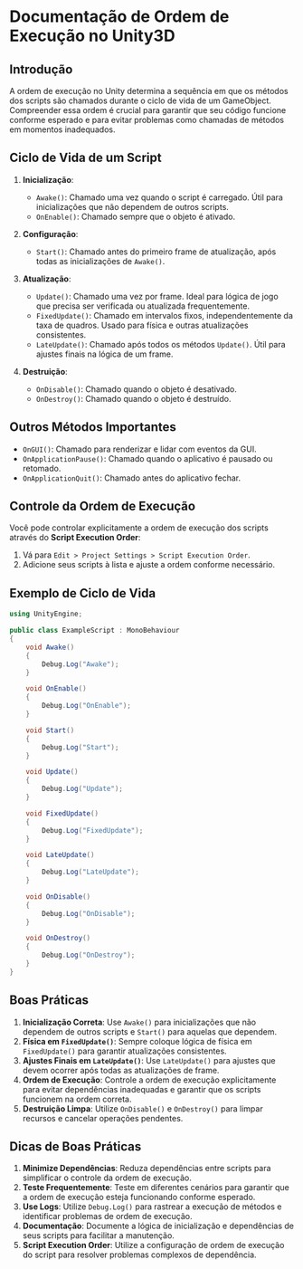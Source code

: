 
# Documentação de Ordem de Execução no Unity3D

## Introdução

A ordem de execução no Unity determina a sequência em que os métodos dos scripts são chamados durante o ciclo de vida de um GameObject. Compreender essa ordem é crucial para garantir que seu código funcione conforme esperado e para evitar problemas como chamadas de métodos em momentos inadequados.

## Ciclo de Vida de um Script

1. **Inicialização**:
   - `Awake()`: Chamado uma vez quando o script é carregado. Útil para inicializações que não dependem de outros scripts.
   - `OnEnable()`: Chamado sempre que o objeto é ativado.

2. **Configuração**:
   - `Start()`: Chamado antes do primeiro frame de atualização, após todas as inicializações de `Awake()`.

3. **Atualização**:
   - `Update()`: Chamado uma vez por frame. Ideal para lógica de jogo que precisa ser verificada ou atualizada frequentemente.
   - `FixedUpdate()`: Chamado em intervalos fixos, independentemente da taxa de quadros. Usado para física e outras atualizações consistentes.
   - `LateUpdate()`: Chamado após todos os métodos `Update()`. Útil para ajustes finais na lógica de um frame.

4. **Destruição**:
   - `OnDisable()`: Chamado quando o objeto é desativado.
   - `OnDestroy()`: Chamado quando o objeto é destruído.

## Outros Métodos Importantes

- `OnGUI()`: Chamado para renderizar e lidar com eventos da GUI.
- `OnApplicationPause()`: Chamado quando o aplicativo é pausado ou retomado.
- `OnApplicationQuit()`: Chamado antes do aplicativo fechar.

## Controle da Ordem de Execução

Você pode controlar explicitamente a ordem de execução dos scripts através do **Script Execution Order**:

1. Vá para `Edit > Project Settings > Script Execution Order`.
2. Adicione seus scripts à lista e ajuste a ordem conforme necessário.

## Exemplo de Ciclo de Vida

```csharp
using UnityEngine;

public class ExampleScript : MonoBehaviour
{
    void Awake()
    {
        Debug.Log("Awake");
    }

    void OnEnable()
    {
        Debug.Log("OnEnable");
    }

    void Start()
    {
        Debug.Log("Start");
    }

    void Update()
    {
        Debug.Log("Update");
    }

    void FixedUpdate()
    {
        Debug.Log("FixedUpdate");
    }

    void LateUpdate()
    {
        Debug.Log("LateUpdate");
    }

    void OnDisable()
    {
        Debug.Log("OnDisable");
    }

    void OnDestroy()
    {
        Debug.Log("OnDestroy");
    }
}
```

## Boas Práticas

1. **Inicialização Correta**: Use `Awake()` para inicializações que não dependem de outros scripts e `Start()` para aquelas que dependem.
2. **Física em `FixedUpdate()`**: Sempre coloque lógica de física em `FixedUpdate()` para garantir atualizações consistentes.
3. **Ajustes Finais em `LateUpdate()`**: Use `LateUpdate()` para ajustes que devem ocorrer após todas as atualizações de frame.
4. **Ordem de Execução**: Controle a ordem de execução explicitamente para evitar dependências inadequadas e garantir que os scripts funcionem na ordem correta.
5. **Destruição Limpa**: Utilize `OnDisable()` e `OnDestroy()` para limpar recursos e cancelar operações pendentes.

## Dicas de Boas Práticas

1. **Minimize Dependências**: Reduza dependências entre scripts para simplificar o controle da ordem de execução.
2. **Teste Frequentemente**: Teste em diferentes cenários para garantir que a ordem de execução esteja funcionando conforme esperado.
3. **Use Logs**: Utilize `Debug.Log()` para rastrear a execução de métodos e identificar problemas de ordem de execução.
4. **Documentação**: Documente a lógica de inicialização e dependências de seus scripts para facilitar a manutenção.
5. **Script Execution Order**: Utilize a configuração de ordem de execução do script para resolver problemas complexos de dependência.
